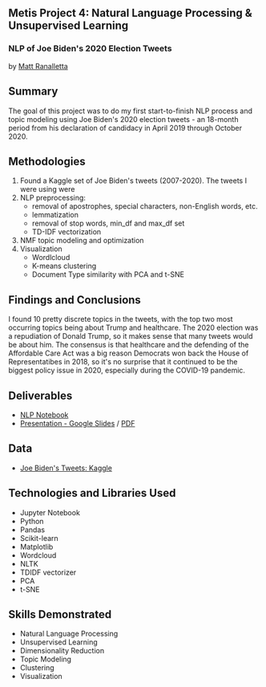 ## Metis Project 4: Natural Language Processing & Unsupervised Learning
### NLP of Joe Biden's 2020 Election Tweets

by [Matt Ranalletta](https://www.linkedin.com/in/matthewranalletta/)

## Summary

The goal of this project was to do my first start-to-finish NLP process and topic modeling using Joe Biden's 2020 election tweets - an 18-month period from his declaration of candidacy in April 2019 through October 2020.

## Methodologies

1. Found a Kaggle set of Joe Biden's tweets (2007-2020). The tweets I were using were 
2. NLP preprocessing: 
    - removal of apostrophes, special characters, non-English words, etc.
    - lemmatization
    - removal of stop words, min_df and max_df set
    - TD-IDF vectorization
3. NMF topic modeling and optimization
4. Visualization
    - Wordlcloud
    - K-means clustering
    - Document Type similarity with PCA and t-SNE

## Findings and Conclusions

I found 10 pretty discrete topics in the tweets, with the top two most occurring topics being about Trump and healthcare. The 2020 election was a repudiation of Donald Trump, so it makes sense that many tweets would be about him. The consensus is that healthcare and the defending of the Affordable Care Act was a big reason Democrats won back the House of Representatibes in 2018, so it's no surprise that it continued to be the biggest policy issue in 2020, especially during the COVID-19 pandemic.

## Deliverables

- [NLP Notebook](https://github.com/mattranalletta/04_biden_election_tweets_NLP/blob/main/code/biden_tweets_NLP.ipynb)
- [Presentation - Google Slides](https://docs.google.com/presentation/d/1YA9d4hFXM-0iyGGHcCYHzsSTAXSwLso-KszxsPpfrBg/edit?usp=sharing) / [PDF](https://github.com/mattranalletta/04_biden_election_tweets_NLP/blob/main/presentation/Joe%20Biden's%20Election%20Tweets.pdf)

## Data

- [Joe Biden's Tweets: Kaggle](https://www.kaggle.com/rohanrao/joe-biden-tweets)

## Technologies and Libraries Used

- Jupyter Notebook
- Python
- Pandas
- Scikit-learn
- Matplotlib
- Wordcloud
- NLTK
- TDIDF vectorizer
- PCA
- t-SNE

## Skills Demonstrated

- Natural Language Processing
- Unsupervised Learning
- Dimensionality Reduction
- Topic Modeling
- Clustering
- Visualization
